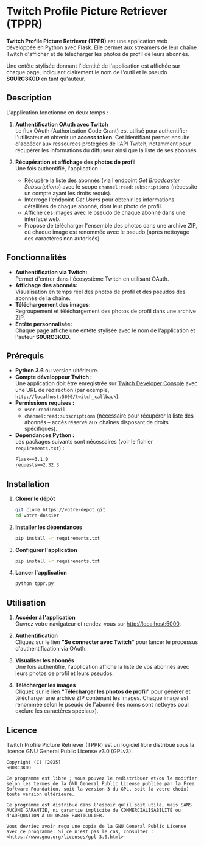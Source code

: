 # Twitch Profile Picture Retriever (TPPR)

**Twitch Profile Picture Retriever (TPPR)** est une application web développée en Python avec Flask. Elle permet aux streamers de leur chaîne Twitch d'afficher et de télécharger les photos de profil de leurs abonnés.

Une entête stylisée donnant l'identité de l'application est affichée sur chaque page, indiquant clairement le nom de l'outil et le pseudo **S0URC3K0D** en tant qu'auteur.

## Description

L'application fonctionne en deux temps :

1. **Authentification OAuth avec Twitch**  
   Le flux OAuth (Authorization Code Grant) est utilisé pour authentifier l'utilisateur et obtenir un **access token**. Cet identifiant permet ensuite d'accéder aux ressources protégées de l'API Twitch, notamment pour récupérer les informations du diffuseur ainsi que la liste de ses abonnés.

2. **Récupération et affichage des photos de profil**  
   Une fois authentifié, l'application :
   - Récupère la liste des abonnés (via l'endpoint *Get Broadcaster Subscriptions*) avec le scope `channel:read:subscriptions` (nécessite un compte ayant les droits requis).
   - Interroge l'endpoint *Get Users* pour obtenir les informations détaillées de chaque abonné, dont leur photo de profil.
   - Affiche ces images avec le pseudo de chaque abonné dans une interface web.
   - Propose de télécharger l'ensemble des photos dans une archive ZIP, où chaque image est renommée avec le pseudo (après nettoyage des caractères non autorisés).

## Fonctionnalités

- **Authentification via Twitch:**  
  Permet d'entrer dans l'écosystème Twitch en utilisant OAuth.  
- **Affichage des abonnés:**  
  Visualisation en temps réel des photos de profil et des pseudos des abonnés de la chaîne.
- **Téléchargement des images:**  
  Regroupement et téléchargement des photos de profil dans une archive ZIP.
- **Entête personnalisée:**  
  Chaque page affiche une entête stylisée avec le nom de l'application et l'auteur **S0URC3K0D**.

## Prérequis

- **Python 3.6** ou version ultérieure.
- **Compte développeur Twitch :**  
  Une application doit être enregistrée sur [Twitch Developer Console](https://dev.twitch.tv/console) avec une URL de redirection (par exemple, `http://localhost:5000/twitch_callback`).
- **Permissions requises :**  
  - `user:read:email`
  - `channel:read:subscriptions` (nécessaire pour récupérer la liste des abonnés – accès réservé aux chaînes disposant de droits spécifiques).
- **Dépendances Python :**  
  Les packages suivants sont nécessaires (voir le fichier `requirements.txt`) :
  ```txt
  Flask==3.1.0
  requests==2.32.3

## Installation

1. **Cloner le dépôt**  
   ```bash
   git clone https://votre-depot.git
   cd votre-dossier

2. **Installer les dépendances**  
   ```bash
   pip install -r requirements.txt

3. **Configurer l'application**  
   ```bash
   pip install -r requirements.txt

4. **Lancer l'application**  
   ```bash
   python tppr.py

## Utilisation

1. **Accéder à l'application**  
   Ouvrez votre navigateur et rendez-vous sur [http://localhost:5000](http://localhost:5000).

2. **Authentification**  
   Cliquez sur le lien **"Se connecter avec Twitch"** pour lancer le processus d'authentification via OAuth.

3. **Visualiser les abonnés**  
   Une fois authentifié, l'application affiche la liste de vos abonnés avec leurs photos de profil et leurs pseudos.

4. **Télécharger les images**  
   Cliquez sur le lien **"Télécharger les photos de profil"** pour générer et télécharger une archive ZIP contenant les images. Chaque image est renommée selon le pseudo de l'abonné (les noms sont nettoyés pour exclure les caractères spéciaux).

## Licence

Twitch Profile Picture Retriever (TPPR) est un logiciel libre distribué sous la licence GNU General Public License v3.0 (GPLv3).

```text
Copyright (C) [2025]  
S0URC3K0D

Ce programme est libre ; vous pouvez le redistribuer et/ou le modifier selon les termes de la GNU General Public License publiée par la Free Software Foundation, soit la version 3 du GPL, soit (à votre choix) toute version ultérieure.

Ce programme est distribué dans l'espoir qu'il soit utile, mais SANS AUCUNE GARANTIE, ni garantie implicite de COMMERCIALISABILITÉ ou d'ADÉQUATION À UN USAGE PARTICULIER.

Vous devriez avoir reçu une copie de la GNU General Public License avec ce programme. Si ce n'est pas le cas, consultez :  
<https://www.gnu.org/licenses/gpl-3.0.html>
